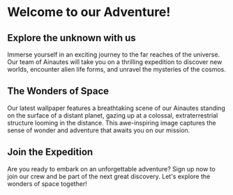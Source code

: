 <!--
Write me markdown content of website with wallpaper:

"A group of Ainautes standing on the surface of a distant planet, looking up at a massive, alien structure looming in the distance."

The header of the page should not be copy of the text but rather a real content of the website which is using this wallpaper.
-->

<!--font:Poppins-->

# Welcome to our Adventure!

## Explore the unknown with us

Immerse yourself in an exciting journey to the far reaches of the universe. Our team of Ainautes will take you on a thrilling expedition to discover new worlds, encounter alien life forms, and unravel the mysteries of the cosmos.

## The Wonders of Space

Our latest wallpaper features a breathtaking scene of our Ainautes standing on the surface of a distant planet, gazing up at a colossal, extraterrestrial structure looming in the distance. This awe-inspiring image captures the sense of wonder and adventure that awaits you on our mission.

## Join the Expedition

Are you ready to embark on an unforgettable adventure? Sign up now to join our crew and be part of the next great discovery. Let's explore the wonders of space together!
